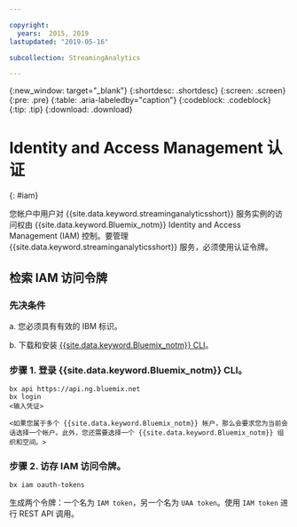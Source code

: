 ```yaml
---

copyright:
  years:  2015, 2019
lastupdated: "2019-05-16"

subcollection: StreamingAnalytics

---
```


{:new_window: target="_blank"}
{:shortdesc: .shortdesc}
{:screen: .screen}
{:pre: .pre}
{:table: .aria-labeledby="caption"}
{:codeblock: .codeblock}
{:tip: .tip}
{:download: .download}


# Identity and Access Management 认证
{: #iam}

您帐户中用户对 {{site.data.keyword.streaminganalyticsshort}} 服务实例的访问权由 {{site.data.keyword.Bluemix_notm}} Identity and Access Management (IAM) 控制。要管理 {{site.data.keyword.streaminganalyticsshort}} 服务，必须使用认证令牌。

## 检索 IAM 访问令牌

### 先决条件

a. 您必须具有有效的 IBM 标识。

b. 下载和安装 [{{site.data.keyword.Bluemix_notm}} CLI](/docs/cli?topic=cloud-cli-install-ibmcloud-cli#install-ibmcloud-cli)。

### 步骤 1. 登录 {{site.data.keyword.Bluemix_notm}} CLI。

```
bx api https://api.ng.bluemix.net
bx login
<输入凭证>

<如果您属于多个 {{site.data.keyword.Bluemix_notm}} 帐户，那么会要求您为当前会话选择一个帐户。此外，您还需要选择一个 {{site.data.keyword.Bluemix_notm}} 组织和空间。>
```

### 步骤 2. 访存 IAM 访问令牌。

```
bx iam oauth-tokens
```

生成两个令牌：一个名为 `IAM token`，另一个名为 `UAA token`。使用 `IAM token` 进行 REST API 调用。
